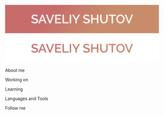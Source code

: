 ![Header](https://github.com/SaveliyShutov/saveliyshutov/blob/master/assets/Header1.png)
![Header2](https://github.com/SaveliyShutov/saveliyshutov/blob/master/assets/Header2.png)

About me

Working on 

Learning 

Languages and Tools

Follow me


